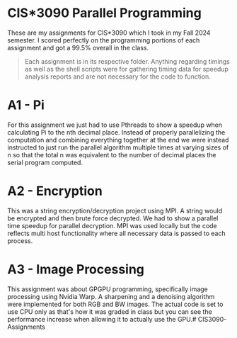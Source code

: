 # CIS*3090 Parallel Programming

These are my assignments for CIS*3090 which I took in my Fall 2024 semester. I scored perfectly on the programming portions of each assignment and got a 99.5% overall in the class.


>Each assignment is in its respective folder. Anything regarding timings as well as the shell scripts were for gathering timing data for speedup analysis reports and are not necessary for the code to function.

# A1 - Pi
For this assignment we just had to use Pthreads to show a speedup when calculating Pi to the nth decimal place. Instead of properly parallelizing the computation and combining everything together at the end we were instead instructed to just run the parallel algorithm multiple times at varying sizes of n so that the total n was equivalent to the number of decimal places the serial program computed.


# A2 - Encryption
This was a string encryption/decryption project using MPI. A string would be encrypted and then brute force decrypted. We had to show a parallel time speedup for parallel decryption. MPI was used locally but the code reflects multi host functionality where all necessary data is passed to each process.


# A3 - Image Processing
This assignment was about GPGPU programming, specifically image processing using Nvidia Warp. A sharpening and a denoising algorithm were implemented for both RGB and BW images. The actual code is set to use CPU only as that's how it was graded in class but you can see the performance increase when allowing it to actually use the GPU.# CIS3090-Assignments
